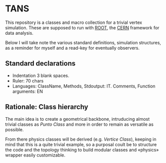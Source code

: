 TANS
====

This repository is a classes and macro collection for a trivial vertex 
simulation. These are supposed to run with 
[ROOT](http://root.cern.ch/drupal), the [CERN](https://cern.ch) 
framework for data analysis.

Below I will take note the various standard definitions, simulation 
structures, as a reminder for myself and a read-key for eventually 
observers.

Standard declarations
---------------------

*   Indentation 3 blank spaces.
*   Ruler: 70 chars
*   Languages: ClassName, Methods, Stdoutput: IT.
               Comments, Function arguments: EN


Rationale: Class hierarchy
--------------------------

The main idea is to create a geometrical backbone, intruducing almost
trivial classes as *Punto Class* and more in order to remain as 
versatile as possible.

From there physics classes will be derived (e.g. *Vertice Class*), 
keeping in mind that this is a quite trivial example, so a purposal 
coult be to structure the code and the topology thinking to build 
modular classes and «physics» wrapper easily customizable.



